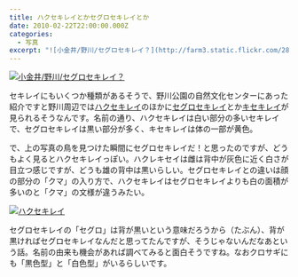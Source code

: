 ```yaml
---
title: ハクセキレイとかセグロセキレイとか
date: 2010-02-22T22:00:00.000Z
categories:
  - 写真
excerpt: "![小金井/野川/セグロセキレイ？](http://farm3.static.flickr.com/2804/4327224813_34bff2d351_b.jpg)"
---
```


[![小金井/野川/セグロセキレイ？](http://farm3.static.flickr.com/2804/4327224813_34bff2d351.jpg)](http://farm3.static.flickr.com/2804/4327224813_34bff2d351_b.jpg)

セキレイにもいくつか種類があるそうで、野川公園の自然文化センターにあった紹介ですと野川周辺では[ハクセキレイ](http://ja.wikipedia.org/wiki/ハクセキレイ)のほかに[セグロセキレイ](http://ja.wikipedia.org/wiki/%E3%82%BB%E3%82%B0%E3%83%AD%E3%82%BB%E3%82%AD%E3%83%AC%E3%82%A4)とか[キセキレイ](http://ja.wikipedia.org/wiki/%E3%82%AD%E3%82%BB%E3%82%AD%E3%83%AC%E3%82%A4)が見られるそうなんです。名前の通り、ハクセキレイは白い部分の多いセキレイで、セグロセキレイは黒い部分が多く、キセキレイは体の一部が黄色。

で、上の写真の鳥を見つけた瞬間にセグロセキレイだ！と思ったのですが、どうもよく見るとハクセキレイっぽい。ハクレキセイは雌は背中が灰色に近く白さが目立つ感じですが、どうも雄の背中は黒いらしい。セグロセキレイとの違いは顔の部分の「クマ」の入り方で、ハクセキレイはセグロセキレイよりも白の面積が多いのと「クマ」の文様が違うみたい。

[![ハクセキレイ](http://farm3.static.flickr.com/2721/4321662287_be200547c0.jpg)](http://farm3.static.flickr.com/2721/4321662287_be200547c0_b.jpg)

セグロセキレイの「セグロ」は背が黒いという意味だろうから（たぶん）、背が黒ければセグロセキレイなんだと思ってたんですが、そうじゃないんだなあという話。名前の由来も機会があれば調べてみると面白そうですね。なおクロサギにも「黒色型」と「白色型」がいるらしいです。
